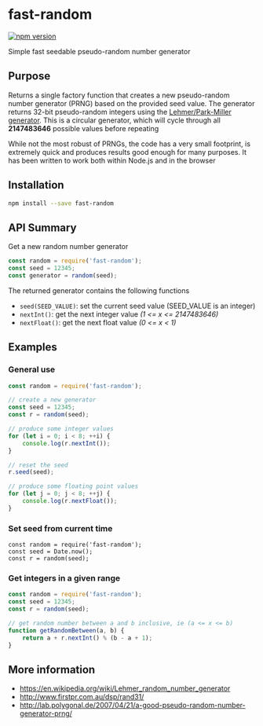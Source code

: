 # fast-random

[![npm version](https://badge.fury.io/js/fast-random.svg)](https://badge.fury.io/js/fast-random)

Simple fast seedable pseudo-random number generator

## Purpose

Returns a single factory function that creates a new pseudo-random number generator (PRNG) based on the provided seed value. The generator returns 32-bit pseudo-random integers using the [Lehmer/Park-Miller generator](https://en.wikipedia.org/wiki/Lehmer_random_number_generator). This is a circular generator, which will cycle through all **2147483646** possible values before repeating

While not the most robust of PRNGs, the code has a very small footprint, is extremely quick and produces results good enough for many purposes. It has been written to work both within Node.js and in the browser

## Installation

```sh
npm install --save fast-random
```

## API Summary

Get a new random number generator

```js
const random = require('fast-random');
const seed = 12345;
const generator = random(seed);
```

The returned generator contains the following functions

* `seed(SEED_VALUE)`: set the current seed value (SEED_VALUE is an integer)
* `nextInt()`: get the next integer value _(1 <= x <= 2147483646)_
* `nextFloat()`: get the next float value _(0 <= x < 1)_

## Examples

### General use

```js
const random = require('fast-random');

// create a new generator
const seed = 12345;
const r = random(seed);

// produce some integer values
for (let i = 0; i < 8; ++i) {
	console.log(r.nextInt());
}

// reset the seed
r.seed(seed);

// produce some floating point values
for (let j = 0; j < 8; ++j) {
	console.log(r.nextFloat());
}
```

### Set seed from current time

```
const random = require('fast-random');
const seed = Date.now();
const r = random(seed);
```

### Get integers in a given range

```js
const random = require('fast-random');
const seed = 12345;
const r = random(seed);

// get random number between a and b inclusive, ie (a <= x <= b)
function getRandomBetween(a, b) {
	return a + r.nextInt() % (b - a + 1);
}
```

## More information

* https://en.wikipedia.org/wiki/Lehmer_random_number_generator
* http://www.firstpr.com.au/dsp/rand31/
* http://lab.polygonal.de/2007/04/21/a-good-pseudo-random-number-generator-prng/
